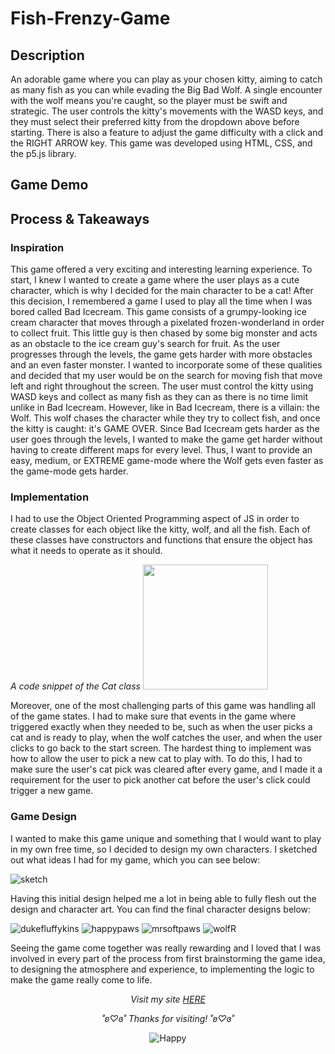 # Fish-Frenzy-Game

## Description
An adorable game where you can play as your chosen kitty, aiming to catch as many fish as you can while evading the Big Bad Wolf. A single encounter with the wolf means you're caught, so the player must be swift and strategic. The user controls the kitty's movements with the WASD keys, and they must select their preferred kitty from the dropdown above before starting. There is also a feature to adjust the game difficulty with a click and the RIGHT ARROW key. This game was developed using HTML, CSS, and the p5.js library.

## Game Demo

## Process & Takeaways

### Inspiration 
This game offered a very exciting and interesting learning experience. To start, I knew I wanted to create a game where the user plays as a cute character, which is why I decided for the main character to be a cat! After this decision, I remembered a game I used to play all the time when I was bored called Bad Icecream. This game consists of a grumpy-looking ice cream character that moves through a pixelated frozen-wonderland in order to collect fruit. This little guy is then chased by some big monster and acts as an obstacle to the ice cream guy's search for fruit. As the user progresses through the levels, the game gets harder with more obstacles and an even faster monster. I wanted to incorporate some of these qualities and decided that my user would be on the search for moving fish that move left and right throughout the screen. The user must control the kitty using WASD keys and collect as many fish as they can as there is no time limit unlike in Bad Icecream. However, like in Bad Icecream, there is a villain: the Wolf. This wolf chases the character while they try to collect fish, and once the kitty is caught: it's GAME OVER. Since Bad Icecream gets harder as the user goes through the levels, I wanted to make the game get harder without having to create different maps for every level. Thus, I want to provide an easy, medium, or EXTREME game-mode where the Wolf gets even faster as the game-mode gets harder.

### Implementation

I had to use the Object Oriented Programming aspect of JS in order to create classes for each object like the kitty, wolf, and all the fish. Each of these classes have constructors and functions that ensure the object has what it needs to operate as it should. 

<i>A code snippet of the Cat class</i>
<img src="https://github.com/saharbueno/Fish-Frenzy-Game/assets/69322388/beb2a968-c559-45df-a0ab-a884f5500621.png" width="200">

Moreover, one of the most challenging parts of this game was handling all of the game states. I had to make sure that events in the game where triggered exactly when they needed to be, such as when the user picks a cat and is ready to play, when the wolf catches the user, and when the user clicks to go back to the start screen. The hardest thing to implement was how to allow the user to pick a new cat to play with. To do this, I had to make sure the user's cat pick was cleared after every game, and I made it a requirement for the user to pick another cat before the user's click could trigger a new game. 

### Game Design

I wanted to make this game unique and something that I would want to play in my own free time, so I decided to design my own characters. I sketched out what ideas I had for my game, which you can see below:

![sketch](https://github.com/saharbueno/Fish-Frenzy-Game/assets/69322388/8f3f3745-a64c-4792-b124-677f98868c42)

Having this initial design helped me a lot in being able to fully flesh out the design and character art. You can find the final character designs below: 

![dukefluffykins](https://github.com/saharbueno/Fish-Frenzy-Game/assets/69322388/475fbecf-a5cd-45ba-9c40-25933ac0190a)
![happypaws](https://github.com/saharbueno/Fish-Frenzy-Game/assets/69322388/05a90cba-f5e9-4fb3-a1fa-7ca796e62d32)
![mrsoftpaws](https://github.com/saharbueno/Fish-Frenzy-Game/assets/69322388/87c95378-f60a-45b3-80ee-14e22c14046b)
![wolfR](https://github.com/saharbueno/Fish-Frenzy-Game/assets/69322388/f6ba66c2-c6b5-4ea0-b68a-a6567e3583e8)

Seeing the game come together was really rewarding and I loved that I was involved in every part of the process from first brainstorming the game idea, to designing the atmosphere and experience, to implementing the logic to make the game really come to life. 


<p align="center">
  <i>Visit my site <a href="https://i6.cims.nyu.edu/~sb8249/interactive/assignment03/assignment03.html">HERE</a></i>
</p>

<p align="center">
  <i>˚ʚ♡ɞ˚ Thanks for visiting! ˚ʚ♡ɞ˚</i>
</p>

<p align="center">
  <img src="https://media.giphy.com/media/3UPNs8vXyJESQ/giphy.gif" alt="Happy">
</p>
